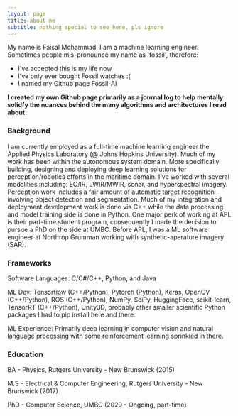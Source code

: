 ```yaml
---
layout: page
title: about me
subtitle: nothing special to see here, pls ignore
---
```


My name is Faisal Mohammad. I am a machine learning engineer. Sometimes people mis-pronounce my name as 'fossil', therefore:

- I've accepted this is my life now
- I've only ever bought Fossil watches :(
- I named my Github page Fossil-AI

**I created my own Github page primarily as a journal log to help mentally solidfy the nuances behind the many algorithms and architectures I read about.**

### Background

<!-- To be honest, I'm having some trouble remembering right now, so why don't you just watch [my movie](https://en.wikipedia.org/wiki/The_Princess_Bride_%28film%29) and it will answer **all** your questions. -->

I am currently employed as a full-time machine learning engineer the Applied Physics Laboratory (@ Johns Hopkins University). Much of my work has been within the autonomous system domain. More specifically building, designing and deploying deep learning solutions for perception/robotics efforts in the maritime domain. I've worked with several modalities including: EO/IR, LWIR/MWIR, sonar, and hyperspectral imagery. Perception work includes a fair amount of automatic target recognition involving object detection and segmentation. Much of my integration and deployment development work is done via C++ while the data processing and model training side is done in Python. One major perk of working at APL is their part-time student program, consequently I made the decision to pursue a PhD on the side at UMBC. Before APL, I was a ML software engineer at Northrop Grumman working with synthetic-aperature imagery (SAR).

### Frameworks

Software Languages: C/C#/C++, Python, and Java

ML Dev: Tensorflow (C++/Python), Pytorch (Python), Keras, OpenCV (C++/Python), ROS (C++/Python), NumPy, SciPy, HuggingFace, scikit-learn, TensorRT (C++/Python), Unity3D, probably other smaller scientific Python packages I had to pip install here and there.

ML Experience: Primarily deep learning in computer vision and natural language processing with some reinforcement learning sprinkled in there.

### Education
BA - Physics, Rutgers University - New Brunswick (2015)

M.S - Electrical & Computer Engineering, Rutgers University - New Brunswick (2017)

PhD - Computer Science, UMBC (2020 - Ongoing, part-time)
